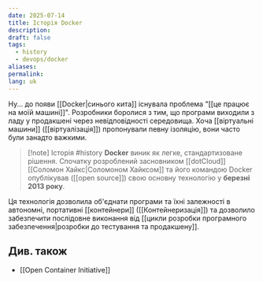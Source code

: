```yaml
---
date: 2025-07-14
title: Історія Docker
description: 
draft: false
tags:
  - history
  - devops/docker
aliases: 
permalink: 
lang: uk
---
```


Ну... до появи [[Docker|синього кита]] існувала проблема "[[це працює на моїй машині]]". Розробники боролися з тим, що програми виходили з ладу у продакшені через невідповідності середовища. Хоча [[віртуальні машини]] ([[віртуалізація]]) пропонували певну ізоляцію, вони часто були занадто важкими. 

> [!note] Історія #history 
> **Docker** виник як легке, стандартизоване рішення. Спочатку розроблений засновником [[dotCloud]] [[Соломон Хайкс|Соломоном Хайксом]] та його командою
> Docker опублікував  ([[open source]]) свою основну технологію у **березні 2013 року**. 
  
Ця технологія дозволила об'єднати програми та їхні залежності в автономні, портативні [[контейнери]] ([[Контейнеризація]])  та дозволило забезпечити послідовне виконання від [[цикли розробки програмного забезпечення|розробки до тестування та продакшену]].

## Див. також

- [[Open Container Initiative]]